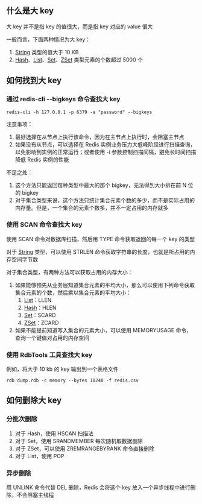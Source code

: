 ## 什么是大 key

大 key 并不是指 key 的值很大，而是指 key 对应的 value 很大

一般而言，下面两种情况为大 key：

1. [String](数据类型#string) 类型的值大于 10 KB
2. [Hash](数据类型#Hash)、[List](数据类型#List)、[Set](数据类型#Set)、[ZSet](数据类型#ZSet) 类型元素的个数超过 5000 个

## 如何找到大 key

### 通过 redis-cli --bigkeys 命令查找大 key

```shell
redis-cli -h 127.0.0.1 -p 6379 -a "password" --bigkeys
```

注意事项：

1. 最好选择在从节点上执行该命令，因为在主节点上执行时，会阻塞主节点
2. 如果没有从节点，可以选择在 Redis 实例业务压力大低峰阶段进行扫描查询，以免影响到实例的正常运行；或者使用 -i 参数控制扫描间隔，避免长时间扫描降低 Redis 实例的性能

不足之处：

1. 这个方法只能返回每种类型中最大的那个 bigkey，无法得到大小排在前 N 位的 bigkey
2. 对于集合类型来说，这个方法只统计集合元素个数的多少，而不是实际占用的内存量。但是，一个集合的元素个数多，并不一定占用的内存就多

### 使用 SCAN 命令查找大 key

使用 SCAN 命令对数据库扫描，然后用 TYPE 命令获取返回的每一个 key 的类型

对于 [String](数据类型#string) 类型，可以使用 STRLEN 命令获取字符串的长度，也就是所占用的内存空间字节数

对于集合类型，有两种方法可以获取占用的内存大小：

1. 如果能够预先从业务层知道集合元素的平均大小，那么可以使用下列命令获取集合元素的个数，然后乘以集合元素的平均大小：
	1. [List](数据类型#List)：LLEN
	2. [Hash](数据类型#Hash)：HLEN
	3. [Set](数据类型#Set)：SCARD
	4. [ZSet](数据类型#ZSet)：ZCARD
2. 如果不能提前知道写入集合的元素大小，可以使用 MEMORYUSAGE 命令，查询一个键值对占用的内存空间

### 使用 RdbTools 工具查找大 key

例如，将大于 10 kb 的 key 输出到一个表格文件

```shell
rdb dump.rdb -c memory --bytes 10240 -f redis.csv
```

## 如何删除大 key

### 分批次删除

1. 对于 Hash，使用 HSCAN 扫描法
2. 对于 Set，使用 SRANDMEMBER 每次随机取数据删除
3. 对于 ZSet，可以使用 ZREMRANGEBYRANK 命令直接删除
4. 对于 List，使用 POP

### 异步删除

用 UNLINK 命令代替 DEL 删除，Redis 会将这个 key 放入一个异步线程中进行删除，不会阻塞主线程